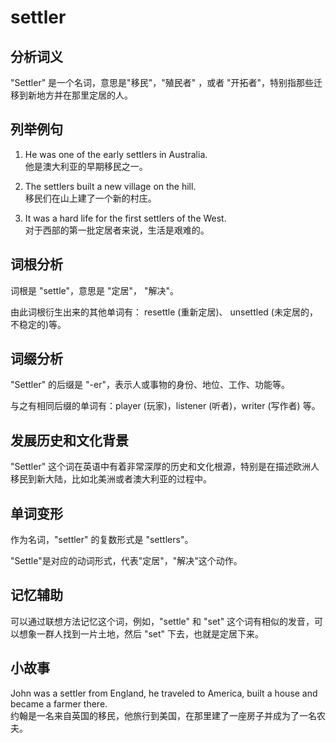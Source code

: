 # settler

## 分析词义

  

"Settler" 是一个名词，意思是"移民"，"殖民者" ，或者 "开拓者"，特别指那些迁移到新地方并在那里定居的人。

  

## 列举例句

  

1.  He was one of the early settlers in Australia.  
    他是澳大利亚的早期移民之一。
    
      
    
2.  The settlers built a new village on the hill.  
    移民们在山上建了一个新的村庄。
    
      
    
3.  It was a hard life for the first settlers of the West.  
    对于西部的第一批定居者来说，生活是艰难的。
    
      
    

  

## 词根分析

  

词根是 "settle"，意思是 "定居"， "解决"。

  

由此词根衍生出来的其他单词有： resettle (重新定居)、 unsettled (未定居的，不稳定的)等。

  

## 词缀分析

  

"Settler" 的后缀是 "-er"，表示人或事物的身份、地位、工作、功能等。

  

与之有相同后缀的单词有：player (玩家)，listener (听者)，writer (写作者) 等。

  

## 发展历史和文化背景

  

"Settler" 这个词在英语中有着非常深厚的历史和文化根源，特别是在描述欧洲人移民到新大陆，比如北美洲或者澳大利亚的过程中。

  

## 单词变形

  

作为名词，"settler" 的复数形式是 "settlers"。

  

"Settle"是对应的动词形式，代表"定居"，"解决"这个动作。

  

## 记忆辅助

  

可以通过联想方法记忆这个词，例如，"settle" 和 "set" 这个词有相似的发音，可以想象一群人找到一片土地，然后 "set" 下去，也就是定居下来。

  

## 小故事

  

John was a settler from England, he traveled to America, built a house and became a farmer there.  
约翰是一名来自英国的移民，他旅行到美国，在那里建了一座房子并成为了一名农夫。
